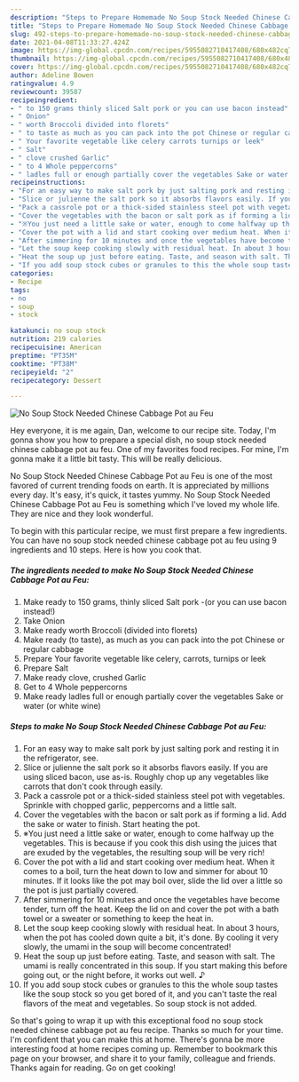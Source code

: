 ```yaml
---
description: "Steps to Prepare Homemade No Soup Stock Needed Chinese Cabbage Pot au Feu"
title: "Steps to Prepare Homemade No Soup Stock Needed Chinese Cabbage Pot au Feu"
slug: 492-steps-to-prepare-homemade-no-soup-stock-needed-chinese-cabbage-pot-au-feu
date: 2021-04-08T11:33:27.424Z
image: https://img-global.cpcdn.com/recipes/5955082710417408/680x482cq70/no-soup-stock-needed-chinese-cabbage-pot-au-feu-recipe-main-photo.jpg
thumbnail: https://img-global.cpcdn.com/recipes/5955082710417408/680x482cq70/no-soup-stock-needed-chinese-cabbage-pot-au-feu-recipe-main-photo.jpg
cover: https://img-global.cpcdn.com/recipes/5955082710417408/680x482cq70/no-soup-stock-needed-chinese-cabbage-pot-au-feu-recipe-main-photo.jpg
author: Adeline Bowen
ratingvalue: 4.9
reviewcount: 39587
recipeingredient:
- " to 150 grams thinly sliced Salt pork or you can use bacon instead"
- " Onion"
- " worth Broccoli divided into florets"
- " to taste as much as you can pack into the pot Chinese or regular cabbage"
- " Your favorite vegetable like celery carrots turnips or leek"
- " Salt"
- " clove crushed Garlic"
- " to 4 Whole peppercorns"
- " ladles full or enough partially cover the vegetables Sake or water or white wine"
recipeinstructions:
- "For an easy way to make salt pork by just salting pork and resting it in the refrigerator, see."
- "Slice or julienne the salt pork so it absorbs flavors easily. If you are using sliced bacon, use as-is. Roughly chop up any vegetables like carrots that don&#39;t cook through easily."
- "Pack a cassrole pot or a thick-sided stainless steel pot with vegetables. Sprinkle with chopped garlic, peppercorns and a little salt."
- "Cover the vegetables with the bacon or salt pork as if forming a lid. Add the sake or water to finish. Start heating the pot."
- "※You just need a little sake or water, enough to come halfway up the vegetables. This is because if you cook this dish using the juices that are exuded by the vegetables, the resulting soup will be very rich!"
- "Cover the pot with a lid and start cooking over medium heat. When it comes to a boil, turn the heat down to low and simmer for about 10 minutes. If it looks like the pot may boil over, slide the lid over a little so the pot is just partially covered."
- "After simmering for 10 minutes and once the vegetables have become tender, turn off the heat. Keep the lid on and cover the pot with a bath towel or a sweater or something to keep the heat in."
- "Let the soup keep cooking slowly with residual heat. In about 3 hours, when the pot has cooled down quite a bit, it&#39;s done. By cooling it very slowly, the umami in the soup will become concentrated!"
- "Heat the soup up just before eating. Taste, and season with salt. The umami is really concentrated in this soup. If you start making this before going out, or the night before, it works out well. ♪"
- "If you add soup stock cubes or granules to this the whole soup tastes like the soup stock so you get bored of it, and you can&#39;t taste the real flavors of the meat and vegetables. So soup stock is not added."
categories:
- Recipe
tags:
- no
- soup
- stock

katakunci: no soup stock 
nutrition: 219 calories
recipecuisine: American
preptime: "PT35M"
cooktime: "PT38M"
recipeyield: "2"
recipecategory: Dessert

---
```



![No Soup Stock Needed Chinese Cabbage Pot au Feu](https://img-global.cpcdn.com/recipes/5955082710417408/680x482cq70/no-soup-stock-needed-chinese-cabbage-pot-au-feu-recipe-main-photo.jpg)

Hey everyone, it is me again, Dan, welcome to our recipe site. Today, I'm gonna show you how to prepare a special dish, no soup stock needed chinese cabbage pot au feu. One of my favorites food recipes. For mine, I'm gonna make it a little bit tasty. This will be really delicious.

No Soup Stock Needed Chinese Cabbage Pot au Feu is one of the most favored of current trending foods on earth. It is appreciated by millions every day. It's easy, it's quick, it tastes yummy. No Soup Stock Needed Chinese Cabbage Pot au Feu is something which I've loved my whole life. They are nice and they look wonderful.




To begin with this particular recipe, we must first prepare a few ingredients. You can have no soup stock needed chinese cabbage pot au feu using 9 ingredients and 10 steps. Here is how you cook that.

<!--inarticleads1-->

##### The ingredients needed to make No Soup Stock Needed Chinese Cabbage Pot au Feu:

1. Make ready  to 150 grams, thinly sliced Salt pork -(or you can use bacon instead!)
1. Take  Onion
1. Make ready  worth Broccoli (divided into florets)
1. Make ready  (to taste), as much as you can pack into the pot Chinese or regular cabbage
1. Prepare  Your favorite vegetable like celery, carrots, turnips or leek
1. Prepare  Salt
1. Make ready  clove, crushed Garlic
1. Get  to 4 Whole peppercorns
1. Make ready  ladles full or enough partially cover the vegetables Sake or water (or white wine)




<!--inarticleads2-->

##### Steps to make No Soup Stock Needed Chinese Cabbage Pot au Feu:

1. For an easy way to make salt pork by just salting pork and resting it in the refrigerator, see.
1. Slice or julienne the salt pork so it absorbs flavors easily. If you are using sliced bacon, use as-is. Roughly chop up any vegetables like carrots that don&#39;t cook through easily.
1. Pack a cassrole pot or a thick-sided stainless steel pot with vegetables. Sprinkle with chopped garlic, peppercorns and a little salt.
1. Cover the vegetables with the bacon or salt pork as if forming a lid. Add the sake or water to finish. Start heating the pot.
1. ※You just need a little sake or water, enough to come halfway up the vegetables. This is because if you cook this dish using the juices that are exuded by the vegetables, the resulting soup will be very rich!
1. Cover the pot with a lid and start cooking over medium heat. When it comes to a boil, turn the heat down to low and simmer for about 10 minutes. If it looks like the pot may boil over, slide the lid over a little so the pot is just partially covered.
1. After simmering for 10 minutes and once the vegetables have become tender, turn off the heat. Keep the lid on and cover the pot with a bath towel or a sweater or something to keep the heat in.
1. Let the soup keep cooking slowly with residual heat. In about 3 hours, when the pot has cooled down quite a bit, it&#39;s done. By cooling it very slowly, the umami in the soup will become concentrated!
1. Heat the soup up just before eating. Taste, and season with salt. The umami is really concentrated in this soup. If you start making this before going out, or the night before, it works out well. ♪
1. If you add soup stock cubes or granules to this the whole soup tastes like the soup stock so you get bored of it, and you can&#39;t taste the real flavors of the meat and vegetables. So soup stock is not added.




So that's going to wrap it up with this exceptional food no soup stock needed chinese cabbage pot au feu recipe. Thanks so much for your time. I'm confident that you can make this at home. There's gonna be more interesting food at home recipes coming up. Remember to bookmark this page on your browser, and share it to your family, colleague and friends. Thanks again for reading. Go on get cooking!
